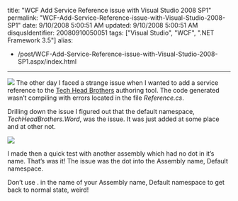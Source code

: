 title: "WCF Add Service Reference issue with Visual Studio 2008 SP1"
permalink: "WCF-Add-Service-Reference-issue-with-Visual-Studio-2008-SP1"
date: 9/10/2008 5:00:51 AM
updated: 9/10/2008 5:00:51 AM
disqusIdentifier: 20080910050051
tags: ["Visual Studio", "WCF", ".NET Framework 3.5"]
alias:
 - /post/WCF-Add-Service-Reference-issue-with-Visual-Studio-2008-SP1.aspx/index.html
---
![](http://farm4.static.flickr.com/3148/2844017150_6ffb53b2ac_o.png) The other day I faced a strange issue when I wanted to add a service reference to the [Tech Head Brothers](http://www.techheadbrothers.com/) authoring tool. The code generated wasn’t compiling with errors located in the file *Reference.cs*. 

Drilling down the issue I figured out that the default namespace, *TechHeadBrothers.Word*, was the issue. It was just added at some place and at other not.
<!-- more -->

![](http://farm4.static.flickr.com/3054/2844022854_d08c534a81_o.png) 

I made then a quick test with another assembly which had no dot in it’s name. That’s was it! The issue was the dot into the Assembly name, Default namespace.

Don’t use . in the name of your Assembly name, Default namespace to get back to normal state, weird!
